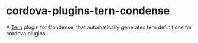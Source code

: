 # cordova-plugins-tern-condense

A [Tern](http://ternjs.net) plugin for Condense, that automatically generates tern definitions for cordova plugins.